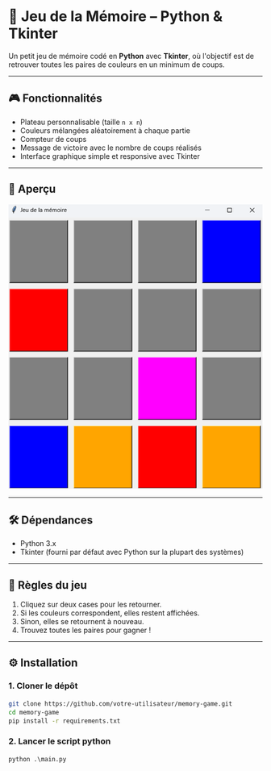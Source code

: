 # 🧠 Jeu de la Mémoire – Python & Tkinter

Un petit jeu de mémoire codé en **Python** avec **Tkinter**, où l'objectif est de retrouver toutes les paires de couleurs en un minimum de coups.

---

## 🎮 Fonctionnalités
- Plateau personnalisable (taille `n x n`)
- Couleurs mélangées aléatoirement à chaque partie
- Compteur de coups
- Message de victoire avec le nombre de coups réalisés
- Interface graphique simple et responsive avec Tkinter

---

## 📸 Aperçu
![Aperçu du jeu](img/screenshot_game.png)

---

## 🛠 Dépendances
- Python 3.x
- Tkinter (fourni par défaut avec Python sur la plupart des systèmes)

--- 

## 📝 Règles du jeu
1. Cliquez sur deux cases pour les retourner.
2. Si les couleurs correspondent, elles restent affichées.
3. Sinon, elles se retournent à nouveau.
4. Trouvez toutes les paires pour gagner !

---

## ⚙️ Installation

### 1. Cloner le dépôt
```bash
git clone https://github.com/votre-utilisateur/memory-game.git
cd memory-game
pip install -r requirements.txt
```

### 2. Lancer le script python
```python
python .\main.py
```





